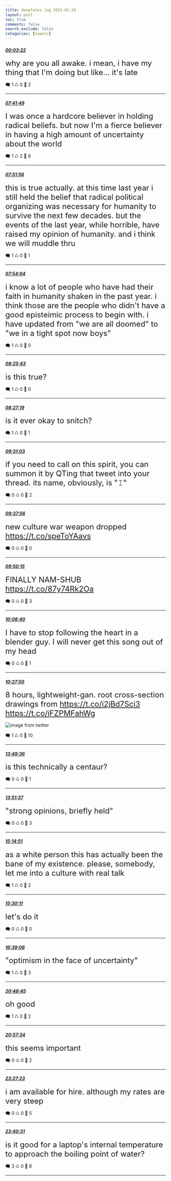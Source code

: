 ```yaml
---
title: deepfates log 2021-01-26
layout: post
toc: true
comments: false
search_exclude: false
categories: [tweets]
---
```



#### <a href = "https://twitter.com/deepfates/status/1353961713704419328">*00:03:22*</a>

<font size="5">why are you all awake. i mean, i have my thing that I'm doing but like... it's late</font>



🗨️ 1 ♺ 0 🤍  2   

---
    
#### <a href = "https://twitter.com/deepfates/status/1354077084998504448">*07:41:49*</a>

<font size="5">I was once a hardcore believer in holding radical beliefs. but now I'm a fierce believer in having a high amount of uncertainty about the world</font>



🗨️ 1 ♺ 2 🤍  8   

---
    
#### <a href = "https://twitter.com/deepfates/status/1354079634040696845">*07:51:56*</a>

<font size="5">this is true actually. at this time last year i still held the belief that radical political organizing was necessary for humanity to survive the next few decades. but the events of the last year, while horrible, have raised my opinion of humanity. and i think we will muddle thru</font>



🗨️ 1 ♺ 0 🤍  1   

---
    
#### <a href = "https://twitter.com/deepfates/status/1354080167715631111">*07:54:04*</a>

<font size="5">i know a lot of people who have had their faith in humanity shaken in the past year. i think those are the people who didn't have a good episteimic process to begin with.  i have updated from "we are all doomed" to "we in a tight spot now boys"</font>



🗨️ 1 ♺ 0 🤍  0   

---
    
#### <a href = "https://twitter.com/deepfates/status/1354088132656951297">*08:25:43*</a>

<font size="5">is this true?</font>



🗨️ 1 ♺ 0 🤍  0   

---
    
#### <a href = "https://twitter.com/deepfates/status/1354088537516339200">*08:27:19*</a>

<font size="5">is it ever okay to snitch?</font>



🗨️ 1 ♺ 0 🤍  1   

---
    
#### <a href = "https://twitter.com/deepfates/status/1354104573477064704">*09:31:03*</a>

<font size="5">if you need to call on this spirit, you can summon it by QTing that tweet into your thread.   its name, obviously, is "𝙸"</font>



🗨️ 0 ♺ 0 🤍  2   

---
    
#### <a href = "https://twitter.com/deepfates/status/1354106308740358144">*09:37:56*</a>

<font size="5">new culture war weapon dropped  https://t.co/speToYAavs</font>



🗨️ 0 ♺ 0 🤍  0   

---
    
#### <a href = "https://twitter.com/deepfates/status/1354109409387966467">*09:50:15*</a>

<font size="5">FINALLY  NAM-SHUB   https://t.co/87y74Rk2Oa</font>



🗨️ 0 ♺ 0 🤍  3   

---
    
#### <a href = "https://twitter.com/deepfates/status/1354114041313021953">*10:08:40*</a>

<font size="5">I have to stop following the heart in a blender guy. I will never get this song out of my head</font>



🗨️ 0 ♺ 0 🤍  1   

---
    
#### <a href = "https://twitter.com/deepfates/status/1354118866272542720">*10:27:50*</a>

<font size="5">8 hours, lightweight-gan. root cross-section drawings from  https://t.co/i2jBd7Sci3  https://t.co/iFZPMFahWg</font>

![image from twitter](/images/from_twitter/EsrL5vvUwAEbTxj.jpg)


🗨️ 1 ♺ 0 🤍  10   

---
    
#### <a href = "https://twitter.com/deepfates/status/1354169640671354880">*13:49:36*</a>

<font size="5">is this technically a centaur?</font>



🗨️ 0 ♺ 0 🤍  1   

---
    
#### <a href = "https://twitter.com/deepfates/status/1354170149075521536">*13:51:37*</a>

<font size="5">"strong opinions, briefly held"</font>



🗨️ 0 ♺ 0 🤍  3   

---
    
#### <a href = "https://twitter.com/deepfates/status/1354191096209784832">*15:14:51*</a>

<font size="5">as a white person this has actually been the bane of my existence. please, somebody, let me into a culture with real talk</font>



🗨️ 1 ♺ 0 🤍  2   

---
    
#### <a href = "https://twitter.com/deepfates/status/1354194955229491200">*15:30:11*</a>

<font size="5">let's do it</font>



🗨️ 0 ♺ 0 🤍  0   

---
    
#### <a href = "https://twitter.com/deepfates/status/1354212307711053828">*16:39:08*</a>

<font size="5">"optimism in the face of uncertainty"</font>



🗨️ 1 ♺ 0 🤍  3   

---
    
#### <a href = "https://twitter.com/deepfates/status/1354275123751075848">*20:48:45*</a>

<font size="5">oh good</font>



🗨️ 1 ♺ 0 🤍  2   

---
    
#### <a href = "https://twitter.com/deepfates/status/1354277342021996544">*20:57:34*</a>

<font size="5">this seems important</font>



🗨️ 0 ♺ 0 🤍  2   

---
    
#### <a href = "https://twitter.com/deepfates/status/1354315047661572103">*23:27:23*</a>

<font size="5">i am available for hire. although my rates are very steep</font>



🗨️ 0 ♺ 0 🤍  5   

---
    
#### <a href = "https://twitter.com/deepfates/status/1354318352609497090">*23:40:31*</a>

<font size="5">is it good for a laptop's internal temperature to approach the boiling point of water?</font>



🗨️ 3 ♺ 0 🤍  8   

---
    
            



